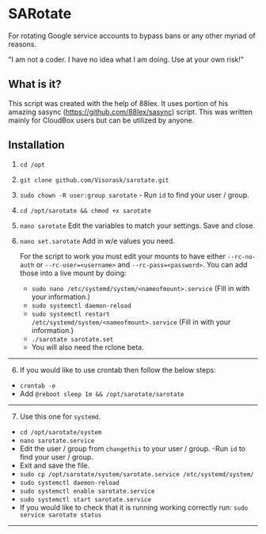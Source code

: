 # SARotate
For rotating Google service accounts to bypass bans or any other myriad of reasons.

"I am not a coder. I have no idea what I am doing. Use at your own risk!"

## What is it?
This script was created with the help of 88lex. It uses portion of his amazing sasync (https://github.com/88lex/sasync) script. This was written mainly for CloudBox users but can be utilized by anyone.

## Installation
1. `cd /opt` 

2. `git clone github.com/Visorask/sarotate.git`

3. `sudo chown -R user:group sarotate` - Run `id` to find your user / group.

4. `cd /opt/sarotate && chmod +x sarotate`

5. `nano sarotate` Edit the variables to match your settings. Save and close.

6. `nano set.sarotate` Add in w/e values you need.

   For the script to work you must edit your mounts to have either `--rc-no-auth` or `--rc-user=<username>` and `--rc-pass=<password>`. You can add those into a live mount by doing:
  
   - `sudo nano /etc/systemd/system/<nameofmount>.service` (Fill in <nameofmount> with your information.)
   - `sudo systemctl daemon-reload`
   - `sudo systemctl restart /etc/systemd/system/<nameofmount>.service` (Fill in <nameofmount> with your information.)
   - `./sarotate sarotate.set`
   - You will also need the rclone beta.
---
6. If you would like to use crontab then follow the below steps:
  - `crontab -e`
  - Add `@reboot sleep 1m && /opt/sarotate/sarotate`
 ---
7. Use this one for `systemd`. 
  - `cd /opt/sarotate/system`
  - `nano sarotate.service`  
  - Edit the user / group from `changethis` to your user / group. -Run `id` to find your user / group.   
  - Exit and save the file.   
  - `sudo cp /opt/sarotate/system/sarotate.service /etc/systemd/system/`  
  - `sudo systemctl daemon-reload`  
  - `sudo systemctl enable sarotate.service`  
  - `sudo systemctl start sarotate.service`  
  - If you would like to check that it is running working correctly run: `sudo service sarotate status`
---

